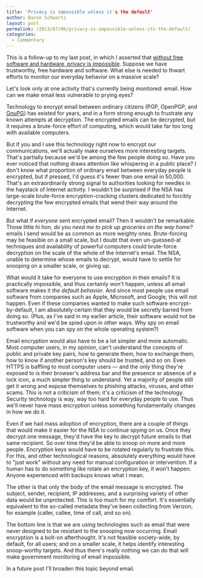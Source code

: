 ```yaml
---
title: 'Privacy is impossible unless it's the default'
author: Baron Schwartz
layout: post
permalink: /2013/07/06/privacy-is-impossible-unless-its-the-default/
categories:
  - Commentary
---
```

This is a follow-up to my last post, in which I asserted that [without free software and hardware, privacy is impossible][1]. Suppose we have trustworthy, free hardware and software. What else is needed to thwart efforts to monitor our everyday behavior on a massive scale?

Let's look only at one activity that's currently being monitored: email. How can we make email less vulnerable to prying eyes?

Technology to encrypt email between ordinary citizens (PGP, OpenPGP, and [GnuPG][2]) has existed for years, and in a form strong enough to frustrate any known attempts at decryption. The encrypted emails can be decrypted, but it requires a brute-force effort of computing, which would take far too long with available computers.

But if you and I use this technology right now to encrypt our communications, we'll actually make ourselves more interesting targets. That's partially because we'd be among the few people doing so. Have you ever noticed that nothing draws attention like whispering in a public place? I don't know what proportion of ordinary email between everyday people is encrypted, but if pressed, I'd guess it's fewer than one email in 50,000. That's an extraordinarily strong signal to authorities looking for needles in the haystack of Internet activity. I wouldn't be surprised if the NSA has large-scale brute-force encryption-cracking clusters dedicated to forcibly decrypting the few encrypted emails that wend their way around the Internet.

But what if *everyone* sent encrypted email? Then it wouldn't be remarkable. Those little *hi hon, do you need me to pick up groceries on the way home?* emails I send would be as common as more weighty ones. Brute-forcing may be feasible on a small scale, but I doubt that even un-guessed-at techniques and availability of powerful computers could brute-force decryption on the scale of the whole of the Internet's email. The NSA, unable to determine whose emails to decrypt, would have to settle for snooping on a smaller scale, or giving up.

What would it take for everyone to use encryption in their emails? It is practically impossible, and thus certainly won't happen, unless all email software makes it *the default behavior*. And since most people use email software from companies such as Apple, Microsoft, and Google, this will not happen. Even if these companies wanted to make such software encrypt-by-default, I am absolutely certain that they would be secretly barred from doing so. (Plus, as I've said in my earlier article, their software would not be trustworthy and we'd be spied upon in other ways. Why spy on email software when you can spy on the whole operating system?)

Email encryption would also have to be a lot simpler and more automatic. Most computer users, in my opinion, can't understand the concepts of public and private key pairs, how to generate them, how to exchange them, how to know if another person's key should be trusted, and so on. Even HTTPS is baffling to most computer users &#8212; and the only thing they're exposed to is their browser's address bar and the presence or absence of a lock icon, a much simpler thing to understand. Yet a majority of people still get it wrong and expose themselves to phishing attacks, viruses, and other scams. This is not a criticism of them; it's a criticism of the technology. Security technology is way, way too hard for everyday people to use. Thus we'll never have mass encryption unless something fundamentally changes in how we do it.

Even if we had mass adoption of encryption, there are a couple of things that would make it easier for the NSA to continue spying on us. Once they decrypt one message, they'd have the key to decrypt future emails to that same recipient. So over time they'd be able to snoop on more and more people. Encryption keys would have to be rotated regularly to frustrate this. For this, and other technological reasons, absolutely everything would have to "just work" without any need for manual configuration or intervention. If a human has to do something like rotate an encryption key, it won't happen. Anyone experienced with backups knows what I mean.

The other is that only the body of the email message is encrypted. The subject, sender, recipient, IP addresses, and a surprising variety of other data would be unprotected. This is too much for my comfort. It's essentially equivalent to the so-called metadata they've been collecting from Verizon, for example (caller, callee, time of call, and so on).

The bottom line is that we are using technologies such as email that were never designed to be resistant to the snooping now occurring. Email encryption is a bolt-on afterthought. It's not feasible society-wide, by default, for all users; and on a smaller scale, it helps identify interesting snoop-worthy targets. And thus there's really nothing we can do that will make government monitoring of email impossible.

In a future post I'll broaden this topic beyond email.

 [1]: http://www.xaprb.com/blog/2013/07/05/without-free-software-and-hardware-privacy-is-impossible/ "without free software and hardware, privacy is impossible"
 [2]: http://www.gnupg.org/
